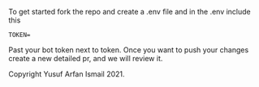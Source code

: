 To get started fork the repo and create a .env file and in the .env include this
```env
TOKEN=
```
Past your bot token next to token. 
Once you want to push your changes create a new detailed pr, and we will review it.

Copyright Yusuf Arfan Ismail 2021.
